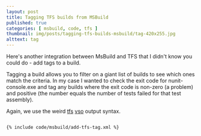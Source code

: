 ```yaml
---
layout: post
title: Tagging TFS builds from MSBuild
published: true
categories: [ msbuild, code, tfs ]
thumbnail: img/posts/tagging-tfs-builds-msbuild/tag-420x255.jpg
alttext: tag
---
```


Here's another integration between MsBuild and TFS that I didn't know you could do - add tags to a build.

Tagging a build allows you to filter on a giant list of builds to see which ones match the criteria. In my case 
I wanted to check the exit code for nunit-console.exe and tag any builds where the exit code is non-zero (a problem) 
and positive (the number equals the number of tests failed for that test assembly).

Again, we use the weird <a href="https://docs.microsoft.com/en-us/azure/devops/pipelines/scripts/logging-commands?view=azure-devops&tabs=powershell" >tfs</a> <a href="https://github.com/microsoft/azure-pipelines-tasks/blob/master/docs/authoring/commands.md">vso</a> 
output syntax.

~~~xml

{% include code/msbuild/add-tfs-tag.xml %}

~~~

